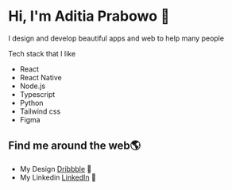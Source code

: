 # Hi, I'm Aditia Prabowo 👋 

I design and develop beautiful apps and web to help many people

Tech stack that I like
* React
* React Native
* Node.js
* Typescript
* Python
* Tailwind css
* Figma

## Find me around the web🌎 
- My Design <a href="https://dribbble.com/aditiaprabowo"> Dribbble</a> 🏓
- My Linkedin <a href="https://www.linkedin.com/in/aditia-prabowo-109a00228/">LinkedIn</a> 💼
